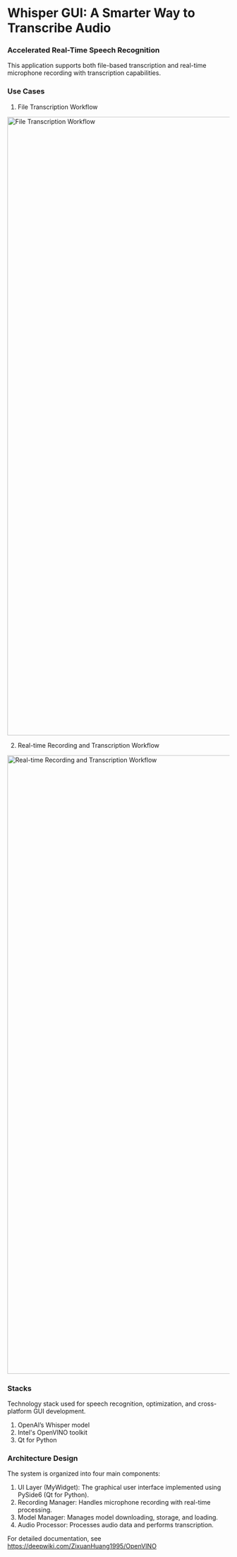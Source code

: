 # Whisper GUI: A Smarter Way to Transcribe Audio

### Accelerated Real-Time Speech Recognition 
This application supports both file-based transcription and real-time microphone recording with transcription capabilities. 

### Use Cases 
1. File Transcription Workflow
<img width="1399" alt="File Transcription Workflow" src="https://github.com/user-attachments/assets/7017256b-1558-434b-a0c2-fb075ed85046" />

2. Real-time Recording and Transcription Workflow
<img width="1399" alt=" Real-time Recording and Transcription Workflow" src="https://github.com/user-attachments/assets/0518bca0-da84-46df-8d9e-bc6fcf7268ee" />

### Stacks
Technology stack used for speech recognition, optimization, and cross-platform GUI development.
1. OpenAI’s Whisper model
2. Intel's OpenVINO toolkit
3. Qt for Python

### Architecture Design 
The system is organized into four main components:
1. UI Layer (MyWidget): The graphical user interface implemented using PySide6 (Qt for Python). 
2. Recording Manager: Handles microphone recording with real-time processing. 
3. Model Manager: Manages model downloading, storage, and loading. 
4. Audio Processor: Processes audio data and performs transcription.


For detailed documentation, see https://deepwiki.com/ZixuanHuang1995/OpenVINO
